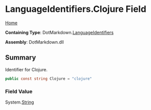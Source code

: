 <a name="_top"></a>

# LanguageIdentifiers\.Clojure Field

[Home](../../../README.md#_top)

**Containing Type**: DotMarkdown\.[LanguageIdentifiers](../README.md#_top)

**Assembly**: DotMarkdown\.dll

## Summary

Identifier for Clojure\.

```csharp
public const string Clojure = "clojure"
```

### Field Value

System\.[String](https://docs.microsoft.com/en-us/dotnet/api/system.string)